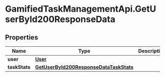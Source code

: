 # GamifiedTaskManagementApi.GetUserById200ResponseData

## Properties

Name | Type | Description | Notes
------------ | ------------- | ------------- | -------------
**user** | [**User**](User.md) |  | [optional] 
**taskStats** | [**GetUserById200ResponseDataTaskStats**](GetUserById200ResponseDataTaskStats.md) |  | [optional] 


